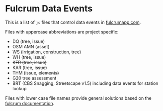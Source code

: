 # Fulcrum Data Events
This is a list of `js` files that control data events in [fulcrumapp.com](https://www.fulcrumapp.com/). 

Files with uppercase abbreviations are project specific:
- DQ (tree, issue)
- OSM AMN (asset)
- WS (irrigation, construction, tree)
- WH (tree, issue)
- ~~KFR (tree, issue)~~
- KAR (tree, ~~issue)~~
- THM (issue, ~~elements)~~
- G20 tree assessment
- BRT (CBS Snagging, Streetscape v1.5) including data events for station lookup

Files with lower case file names provide general solutions based on the [fulcrum documentation](https://developer.fulcrumapp.com/data-events/examples/).